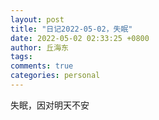 ```yaml
---
layout: post
title: "日记2022-05-02，失眠"
date: 2022-05-02 02:33:25 +0800
author: 丘海东 
tags: 
comments: true
categories: personal
---
```

失眠，因对明天不安  
